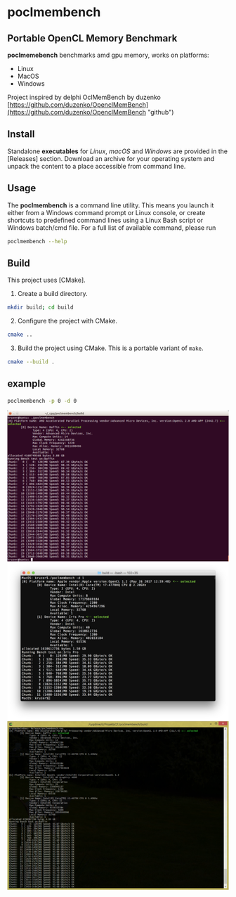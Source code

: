 
# poclmembench
## Portable OpenCL Memory Benchmark 

**poclmemebench** benchmarks amd gpu memory, works on platforms:

*	Linux
*	MacOS
*	Windows

Project inspired by delphi OclMemBench by duzenko [https://github.com/duzenko/OpenclMemBench](https://github.com/duzenko/OpenclMemBench "github")  


## Install

Standalone **executables** for _Linux_, _macOS_ and _Windows_ are provided in
the [Releases] section.
Download an archive for your operating system and unpack the content to a place
accessible from command line. 

## Usage

The **poclmembench** is a command line utility. This means you launch it either
from a Windows command prompt or Linux console, or create shortcuts to
predefined command lines using a Linux Bash script or Windows batch/cmd file.
For a full list of available command, please run

```sh
poclmembench --help
```

## Build

This project uses [CMake].

1. Create a build directory.

```sh
mkdir build; cd build
```

2. Configure the project with CMake.

```sh
cmake ..
```

3. Build the project using CMake. This is a portable variant of `make`.

```sh
cmake --build .
```
   

## example
```sh
poclmembench -p 0 -d 0
```
![Linux Screeenshot](img/ScreenshotLin.png?raw=true "Linux Screenshot")
![MacOS Screeenshot](img/ScreenshotMac.png?raw=true "MacOS Screenshot")
![Windows Screeenshot](img/ScreenshotWin.png?raw=true "Windows Screenshot")


